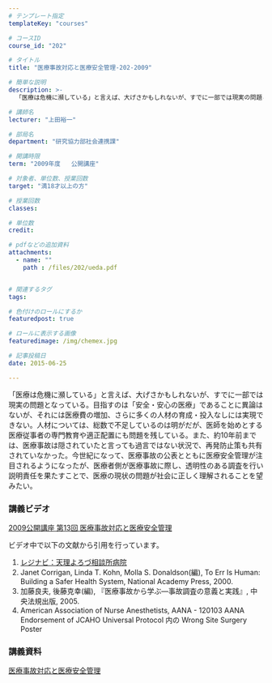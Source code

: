 ```yaml
---
# テンプレート指定
templateKey: "courses"

# コースID
course_id: "202"

# タイトル
title: "医療事故対応と医療安全管理-202-2009"

# 簡単な説明
description: >-
  「医療は危機に瀕している」と言えば、大げさかもしれないが、すでに一部では現実の問題となっている。目指すのは「安全・安心の医療」であることに異論はないが、それには医療費の増加、さらに多くの人材の育成・投...

# 講師名
lecturer: "上田裕一"

# 部局名
department: "研究協力部社会連携課"

# 開講時限
term: "2009年度	公開講座"

# 対象者、単位数、授業回数
target: "満18才以上の方"

# 授業回数
classes: 

# 単位数
credit: 

# pdfなどの追加資料
attachments: 
  - name: "" 
    path : /files/202/ueda.pdf


# 関連するタグ
tags:

# 色付けのロールにするか
featuredpost: true

# ロールに表示する画像
featuredimage: /img/chemex.jpg

# 記事投稿日
date: 2015-06-25

---
```

「医療は危機に瀕している」と言えば、大げさかもしれないが、すでに一部では現実の問題となっている。目指すのは「安全・安心の医療」であることに異論はないが、それには医療費の増加、さらに多くの人材の育成・投入なしには実現できない。人材については、総数で不足しているのは明がだが、医師を始めとする医療従事者の専門教育や適正配置にも問題を残している。また、約10年前までは、医療事故は隠されていたと言っても過言ではない状況で、再発防止策も共有されていなかった。今世紀になって、医療事故の公表とともに医療安全管理が注目されるようになったが、医療者側が医療事故に際し、透明性のある調査を行い説明責任を果たすことで、医療の現状の問題が社会に正しく理解されることを望みたい。




### 講義ビデオ

[2009公開講座 第13回 医療事故対応と医療安全管理](http://nuvideo.media.nagoya-u.ac.jp/embed/e1212972e576f4275da66acf0c09b3b2604ebdea) 

ビデオ中で以下の文献から引用を行っています。

  1. [レジナビ：天理よろづ相談所病院](http://www.residentnavi.com/hospital.php?hospital_id=43)
  2. Janet Corrigan, Linda T. Kohn, Molla S. Donaldson(編), To Err Is Human: Building a Safer Health System, National Academy Press, 2000.
  3. 加藤良夫, 後藤克幸(編), 『医療事故から学ぶ—事故調査の意義と実践』, 中央法規出版, 2005.
  4. American Association of Nurse Anesthetists, AANA - 120103 AANA Endorsement of JCAHO Universal Protocol 内の Wrong Site Surgery Poster 

### 講義資料


[医療事故対応と医療安全管理](/files/202/ueda.pdf) 


